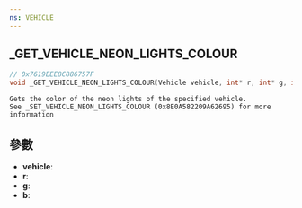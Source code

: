 ```yaml
---
ns: VEHICLE
---
```

## _GET_VEHICLE_NEON_LIGHTS_COLOUR

```c
// 0x7619EEE8C886757F
void _GET_VEHICLE_NEON_LIGHTS_COLOUR(Vehicle vehicle, int* r, int* g, int* b);
```

```
Gets the color of the neon lights of the specified vehicle.  
See _SET_VEHICLE_NEON_LIGHTS_COLOUR (0x8E0A582209A62695) for more information  
```

## 參數
* **vehicle**: 
* **r**: 
* **g**: 
* **b**: 

